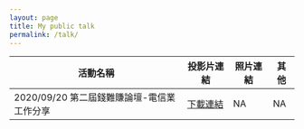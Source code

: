 ```yaml
---
layout: page
title: My public talk
permalink: /talk/
---
```


| 活動名稱 | 投影片連結 | 照片連結 | 其他 |
| ------- | --------- | -------- | ----- |
| 2020/09/20 第二屆錢難賺論壇-電信業工作分享 | [下載連結](https://github.com/LiuYuWei/LiuYuWei.github.io/raw/master/file/20200920_%E7%AC%AC%E4%BA%8C%E5%B1%86%E6%88%90%E5%A4%A7%E9%8C%A2%E9%9B%A3%E8%B3%BA%E8%AB%96%E5%A3%87_%E5%8A%89%E8%82%B2%E7%B6%AD.pdf) | NA | NA |
